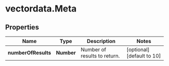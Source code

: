 # vectordata.Meta

## Properties

Name | Type | Description | Notes
------------ | ------------- | ------------- | -------------
**numberOfResults** | **Number** | Number of results to return. | [optional] [default to 10]



